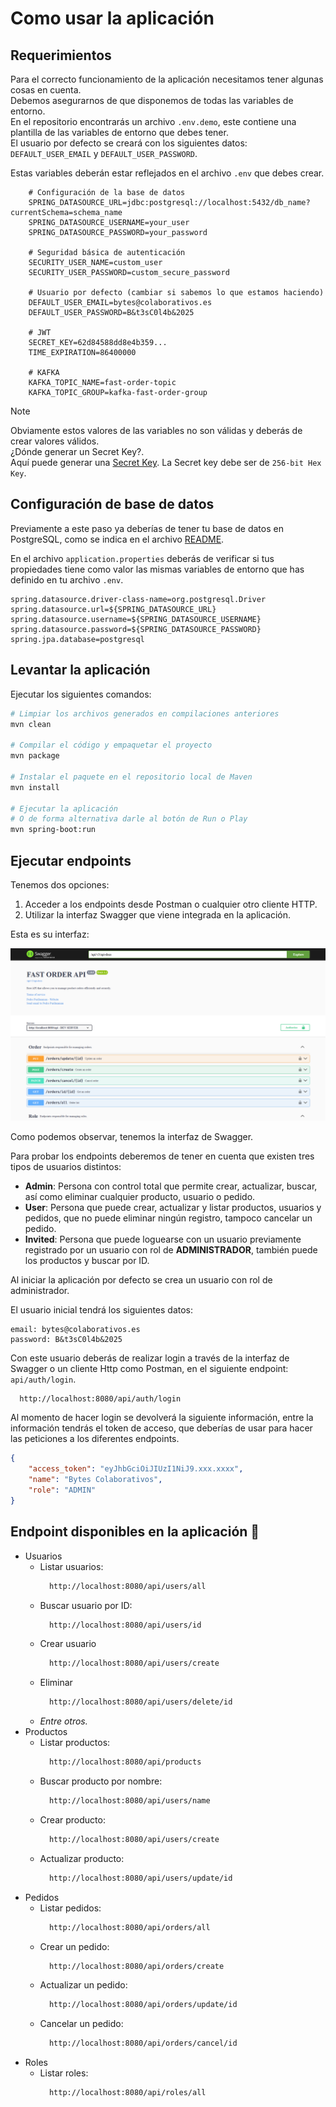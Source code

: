 # Como usar la aplicación

## Requerimientos

Para el correcto funcionamiento de la aplicación necesitamos tener algunas cosas en cuenta.  
Debemos asegurarnos de que disponemos de todas las variables de entorno.   
En el repositorio encontrarás un archivo `.env.demo`, este contiene una plantilla de las
variables de entorno que debes tener.  
El usuario por defecto se creará con los siguientes datos: `DEFAULT_USER_EMAIL` y 
`DEFAULT_USER_PASSWORD`.

Estas variables deberán estar reflejados en el archivo `.env` que debes crear.

```dotenv
    # Configuración de la base de datos
    SPRING_DATASOURCE_URL=jdbc:postgresql://localhost:5432/db_name?currentSchema=schema_name
    SPRING_DATASOURCE_USERNAME=your_user
    SPRING_DATASOURCE_PASSWORD=your_password

    # Seguridad básica de autenticación
    SECURITY_USER_NAME=custom_user
    SECURITY_USER_PASSWORD=custom_secure_password

    # Usuario por defecto (cambiar si sabemos lo que estamos haciendo)
    DEFAULT_USER_EMAIL=bytes@colaborativos.es
    DEFAULT_USER_PASSWORD=B&t3sC0l4b&2025

    # JWT
    SECRET_KEY=62d84588dd8e4b359...
    TIME_EXPIRATION=86400000

    # KAFKA
    KAFKA_TOPIC_NAME=fast-order-topic
    KAFKA_TOPIC_GROUP=kafka-fast-order-group
```

> [!NOTE]
> Obviamente estos valores de las variables no son válidas y deberás de crear valores válidos.  
> ¿Dónde generar un Secret Key?.  
> Aquí puede generar una [Secret Key](https://www.vondy.com/random-key-generator--ZzGGMYgS?lc=5).
> La Secret key debe ser de `256-bit Hex Key`.

## Configuración de base de datos

Previamente a este paso ya deberías de tener tu base de datos en PostgreSQL, como se indica en
el archivo [README](README.md).

En el archivo `application.properties` deberás de verificar si tus propiedades tiene como valor
las mismas variables de entorno que has definido en tu archivo `.env`.

```properties
spring.datasource.driver-class-name=org.postgresql.Driver
spring.datasource.url=${SPRING_DATASOURCE_URL}
spring.datasource.username=${SPRING_DATASOURCE_USERNAME}
spring.datasource.password=${SPRING_DATASOURCE_PASSWORD}
spring.jpa.database=postgresql
```

## Levantar la aplicación

Ejecutar los siguientes comandos:

```bash
# Limpiar los archivos generados en compilaciones anteriores
mvn clean

# Compilar el código y empaquetar el proyecto
mvn package

# Instalar el paquete en el repositorio local de Maven
mvn install

# Ejecutar la aplicación
# O de forma alternativa darle al botón de Run o Play
mvn spring-boot:run
```

## Ejecutar endpoints

Tenemos dos opciones:

1. Acceder a los endpoints desde Postman o cualquier otro cliente HTTP.
2. Utilizar la interfaz Swagger que viene integrada en la aplicación.

Esta es su interfaz:

![Demo de Swagger](src/main/resources/static/images/Swagger-demo.png)

Como podemos observar, tenemos la interfaz de Swagger.

Para probar los endpoints deberemos de tener en cuenta que existen tres tipos de usuarios distintos:

- **Admin**: Persona con control total que permite crear, actualizar, buscar, así como eliminar
  cualquier producto, usuario o pedido.
- **User**: Persona que puede crear, actualizar y listar productos, usuarios y
  pedidos, que no puede eliminar ningún registro, tampoco cancelar un pedido.
- **Invited**: Persona que puede loguearse con un usuario previamente registrado por un usuario con
  rol de **ADMINISTRADOR**, también puede los productos y buscar por ID.

Al iniciar la aplicación por defecto se crea un usuario con rol de administrador.

El usuario inicial tendrá los siguientes datos:

```
email: bytes@colaborativos.es
password: B&t3sC0l4b&2025
```

Con este usuario deberás de realizar login a través de la interfaz de Swagger o un cliente Http 
como Postman, en el siguiente endpoint: `api/auth/login`.

```bash
  http://localhost:8080/api/auth/login
```

Al momento de hacer login se devolverá la siguiente información, entre la información tendrás el
token de acceso, que deberías de usar para hacer las peticiones a los diferentes endpoints.

```json
{
	"access_token": "eyJhbGciOiJIUzI1NiJ9.xxx.xxxx",
	"name": "Bytes Colaborativos",
	"role": "ADMIN"
}
```

## Endpoint disponibles en la aplicación 🔗

- Usuarios
  - Listar usuarios:
    ```bash
      http://localhost:8080/api/users/all
    ```
  - Buscar usuario por ID:
    ```bash
      http://localhost:8080/api/users/id
    ```
  - Crear usuario
    ```bash
      http://localhost:8080/api/users/create
    ```
  - Eliminar
    ```bash
      http://localhost:8080/api/users/delete/id
    ```
  - _Entre otros._
- Productos
  - Listar productos:
    ```bash
      http://localhost:8080/api/products
    ```
  - Buscar producto por nombre:
    ```bash
      http://localhost:8080/api/users/name
    ```
  - Crear producto:
    ```bash
      http://localhost:8080/api/users/create
    ```
  - Actualizar producto:
    ```bash
      http://localhost:8080/api/users/update/id
    ```
- Pedidos
  - Listar pedidos:
    ```bash
      http://localhost:8080/api/orders/all
    ```
  - Crear un pedido:
    ```bash
      http://localhost:8080/api/orders/create
    ```
  - Actualizar un pedido:
    ```bash
      http://localhost:8080/api/orders/update/id
    ```
  - Cancelar un pedido:
    ```bash
      http://localhost:8080/api/orders/cancel/id
    ```
- Roles
  - Listar roles:
    ```bash
      http://localhost:8080/api/roles/all
    ```